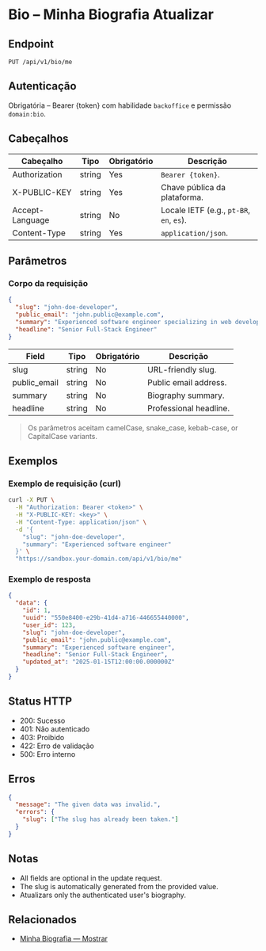 # Bio – Minha Biografia Atualizar

## Endpoint

```
PUT /api/v1/bio/me
```

## Autenticação

Obrigatória – Bearer {token} com habilidade `backoffice` e permissão `domain:bio`.

## Cabeçalhos

| Cabeçalho           | Tipo   | Obrigatório | Descrição |
| ---------------- | ------ | -------- | ----------- |
| Authorization    | string | Yes      | `Bearer {token}`. |
| X-PUBLIC-KEY     | string | Yes      | Chave pública da plataforma. |
| Accept-Language  | string | No       | Locale IETF (e.g., `pt-BR`, `en`, `es`). |
| Content-Type     | string | Yes      | `application/json`. |

## Parâmetros

### Corpo da requisição

```json
{
  "slug": "john-doe-developer",
  "public_email": "john.public@example.com",
  "summary": "Experienced software engineer specializing in web development",
  "headline": "Senior Full-Stack Engineer"
}
```

| Field        | Tipo   | Obrigatório | Descrição |
| ------------ | ------ | -------- | ----------- |
| slug         | string | No       | URL-friendly slug. |
| public_email | string | No       | Public email address. |
| summary      | string | No       | Biography summary. |
| headline     | string | No       | Professional headline. |

> Os parâmetros aceitam camelCase, snake_case, kebab-case, or CapitalCase variants.

## Exemplos

### Exemplo de requisição (curl)

```bash
curl -X PUT \
  -H "Authorization: Bearer <token>" \
  -H "X-PUBLIC-KEY: <key>" \
  -H "Content-Type: application/json" \
  -d '{
    "slug": "john-doe-developer",
    "summary": "Experienced software engineer"
  }' \
  "https://sandbox.your-domain.com/api/v1/bio/me"
```

### Exemplo de resposta

```json
{
  "data": {
    "id": 1,
    "uuid": "550e8400-e29b-41d4-a716-446655440000",
    "user_id": 123,
    "slug": "john-doe-developer",
    "public_email": "john.public@example.com",
    "summary": "Experienced software engineer",
    "headline": "Senior Full-Stack Engineer",
    "updated_at": "2025-01-15T12:00:00.000000Z"
  }
}
```

## Status HTTP

- 200: Sucesso
- 401: Não autenticado
- 403: Proibido
- 422: Erro de validação
- 500: Erro interno

## Erros

```json
{
  "message": "The given data was invalid.",
  "errors": {
    "slug": ["The slug has already been taken."]
  }
}
```

## Notas

- All fields are optional in the update request.
- The slug is automatically generated from the provided value.
- Atualizars only the authenticated user's biography.

## Relacionados

- [Minha Biografia — Mostrar](MeBiographyMostrar.md)
